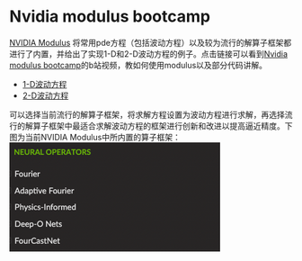 # Nvidia modulus bootcamp
  [NVIDIA Modulus](https://docs.nvidia.com/deeplearning/modulus/index.html) 将常用pde方程（包括波动方程）以及较为流行的解算子框架都进行了内置，并给出了实现1-D和2-D波动方程的例子。点击链接可以看到[Nvidia modulus bootcamp](https://b23.tv/cPBVepb)的b站视频，教如何使用modulus以及部分代码讲解。
  - [1-D波动方程](https://docs.nvidia.com/deeplearning/modulus/user_guide/foundational/1d_wave_equation.html)
  - [2-D波动方程](https://docs.nvidia.com/deeplearning/modulus/user_guide/foundational/2d_wave_equation.html)
  
  可以选择当前流行的解算子框架，将求解方程设置为波动方程进行求解，再选择流行的解算子框架中最适合求解波动方程的框架进行创新和改进以提高逼近精度。下图为当前NVIDIA Modulus中所内置的算子框架：
  ![](内置解算子框架.png)
